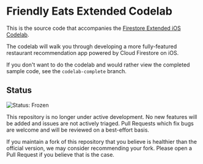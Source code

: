 # Friendly Eats Extended Codelab

This is the source code that accompanies the
[Firestore Extended iOS Codelab](https://codelabs.developers.google.com/codelabs/firebase-cloud-firestore-workshop-swift).

The codelab will walk you through developing a more fully-featured restaurant
recommendation app powered by Cloud Firestore on iOS.

If you don't want to do the codelab and would rather view the completed sample
code, see the `codelab-complete` branch.

## Status

![Status: Frozen](https://img.shields.io/badge/Status-Frozen-yellow)

This repository is no longer under active development. No new features will be added and issues are not actively triaged. Pull Requests which fix bugs are welcome and will be reviewed on a best-effort basis.

If you maintain a fork of this repository that you believe is healthier than the official version, we may consider recommending your fork. Please open a Pull Request if you believe that is the case.
